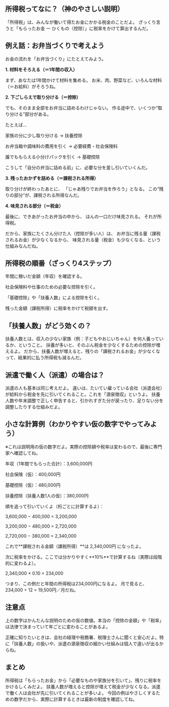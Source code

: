 ## 所得税ってなに？（神のやさしい説明）
「所得税」は、みんなが働いて得たお金にかかる税金のことだよ。
ざっくり言うと「もらったお金 ー ひくもの（控除）」に税率をかけて算出するんだ。

## 例え話：お弁当づくりで考えよう
お金の流れを「お弁当づくり」にたとえてみよう。

**1. 材料をそろえる（＝1年間の収入）**

まず、あなたは1年間かけて材料を集める。
お米、肉、野菜など、いろんな材料（＝お給料）がそろうね。

**2. 下ごしらえで取り分ける（＝控除）**

でも、そのまま全部をお弁当に詰めるわけじゃない。
作る途中で、いくつか“取り分ける”部分がある。

たとえば…

家族の分に少し取り分ける → 扶養控除

お弁当箱や調味料の費用を引く → 必要経費・社会保険料

誰でももらえる小分けパックを引く → 基礎控除

こうして「自分の弁当に詰める前」に、必要な分を差し引いていくんだ。

**3. 残ったおかずを詰める（＝課税される所得）**

取り分けが終わったあとに、
「じゃあ残りでお弁当を作ろう」となる。
この“残りの部分”が、課税される所得なんだ。

**4. 味見される部分（＝税金）**

最後に、できあがったお弁当の中から、
ほんの一口だけ味見される。
それが所得税。

だから、家族にたくさん分けた人（控除が多い人）は、
お弁当に残る量（課税されるお金）が少なくなるから、
味見される量（税金）も少なくなる、という仕組みなんだね。

## 所得税の順番（ざっくり4ステップ）

年間に稼いだ金額（年収）を確認する。

社会保険料や仕事のための必要な控除を引く。

「基礎控除」や「扶養人数」による控除を引く。

残った金額（課税所得）に税率をかけて税額を出す。

## 「扶養人数」がどう効くの？

扶養人数とは、収入の少ない家族（例：子どもやおじいちゃん）を何人養っているか、ということ。
扶養が多いと、そのぶん税金を少なくするための控除が増えるよ。
だから、扶養人数が増えると、残りの「課税されるお金」が少なくなって、結果的に払う所得税も減るんだ。

## 派遣で働く人（派遣）の場合は？

派遣の人も基本は同じ考えだよ。
違いは、たいてい雇っている会社（派遣会社）が給料から税金を先に引いてくれること。これを「源泉徴収」というよ。
扶養人数や年末調整で正しく申告すると、引かれすぎた分が戻ったり、足りない分を調整したりする仕組みだよ。

## 小さな計算例（わかりやすい仮の数字でやってみよう）

※これは説明用の仮の数字だよ。実際の控除額や税率は変わるので、最後に専門家へ確認してね。

年収（1年間でもらった合計）：3,600,000円

社会保険（仮）：400,000円

基礎控除（仮）：480,000円

扶養控除（扶養人数1人の仮）：380,000円

順を追って引いていくよ（桁ごとに計算するよ）：

3,600,000 − 400,000 = 3,200,000

3,200,000 − 480,000 = 2,720,000

2,720,000 − 380,000 = 2,340,000

これで**課税される金額（課税所得）**は 2,340,000円 になったよ。

次に税率をかける。ここでは分かりやすく**10%**で計算するね（実際は段階的に変わるよ）。

2,340,000 × 0.10 = 234,000

つまり、この例だと年間の所得税は234,000円になるよ。
月で見ると、234,000 ÷ 12 = 19,500円／月だね。

## 注意点
上の数字はかんたんな説明のための仮の数値。本当の「控除の金額」や「税率」は法律で決まっていて年ごとに変わることがあるよ。

正確に知りたいときは、会社の経理や税務署、税理士さんに聞くと安心だよ。特に「扶養人数」の扱いや、派遣の源泉徴収の細かい仕組みは個人で違いが出るからね。

## まとめ
所得税は「もらったお金」から「必要なものや家族分を引いて」、残りに税率をかけるしくみだよ。
扶養人数が増えると控除が増えて税金が少なくなる。派遣で働く人は会社が先に引いてくれることが多いよ。
今回の例はやさしくするための数字だから、実際に計算するときは最新の制度を確認してね。
